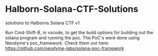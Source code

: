 # Halborn-Solana-CTF-Solutions
solutions to Halborns Solana CTF v1

Run Cmd-Shift-B, in vscode, to get the build options for building out the solana program and running the poc. The PoC's were done using Neodyme's poc_framework. 
Check them out here: https://github.com/neodyme-labs/solana-poc-framework
